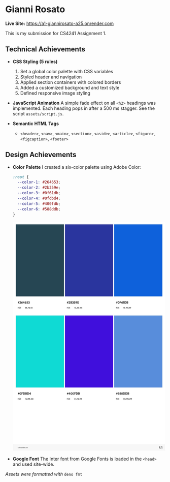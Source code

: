 # Gianni Rosato

**Live Site:** https://a1-giannirosato-a25.onrender.com

This is my submission for CS4241 Assignment 1.

## Technical Achievements

- **CSS Styling (5 rules)**
  1. Set a global color palette with CSS variables
  2. Styled header and navigation
  3. Applied section containers with colored borders
  4. Added a customized background and text style
  5. Defined responsive image styling

- **JavaScript Animation** A simple fade effect on all `<h2>` headings was
  implemented. Each heading pops in after a 500 ms stagger. See the script
  `assets/script.js`.

- **Semantic HTML Tags**
  - `<header>`, `<nav>`, `<main>`, `<section>`, `<aside>`, `<article>`,
    `<figure>`, `<figcaption>`, `<footer>`

## Design Achievements

- **Color Palette** I created a six-color palette using Adobe Color:
  ```css
  :root {
    --color-1: #264653;
    --color-2: #2b359e;
    --color-3: #0f61db;
    --color-4: #0fdbd4;
    --color-5: #400fdb;
    --color-6: #588ddb;
  }
  ```
  ![Color Palette](assets/adobe_color.jpeg)

- **Google Font** The Inter font from Google Fonts is loaded in the `<head>` and
  used site-wide.

*Assets were formatted with* `deno fmt`
